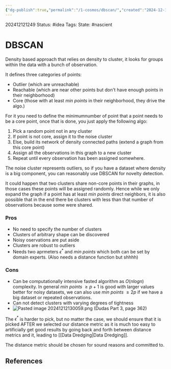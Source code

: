 ```yaml
---
{"dg-publish":true,"permalink":"/1-cosmos/dbscan/","created":"2024-12-12T12:49:20.786-05:00","updated":"2024-12-12T13:01:15.347-05:00"}
---
```


202412121249
Status: #idea
Tags: 
State: #nascient
# DBSCAN

Density based approach that relies on density to cluster, it looks for groups within the data with a bunch of observation.

It defines three categories of points:
- Outlier (which are unreachable)
- Reachable (which are near other points but don't have enough points in their neighborhood)
- Core (those with at least $min$ $points$ in their neighborhood, they drive the algo.)

For it you need to define the minimumnumber of point that a point needs to be a core point, once that is done, you just apply the following algo:
1. Pick a random point not in any cluster
2. If point is not core, assign it to the noise cluster
3. Else, build its network of density connected paths (extend a graph from this core point)
4. Assign all the observations in this graph to a new cluster
5. Repeat until every observation has been assigned somewhere.

The noise cluster represents outliers, so if you have a dataset where density is a big component, you can reasonably use DBSCAN for novelty detection.

It could happen that two clusters share non-core points in their graphs, in those cases these points will be assigned randomly. Hence while we only expand the graph if a point has at least $min$ $points$ direct neighbors, it is also possible that in the end there be clusters with less than that number of observations because some were shared.

### Pros
- No need to specify the number of clusters
- Clusters of arbitrary shape can be discovered
- Noisy oservations are put aside
- Clusters are robust to outliers
- Needs two aprmeters $\epsilon^*$ and $min$ $points$ which both can be set by domain experts. (Also needs a distance function but shhhh)
### Cons
- Can be computationally intensive fasted algorithm as $O(nlogn)$ complexity.
In general $min$ $points$ $\ge p+1$ is good with larger values better for noisy datasets, we can also use $min$ $points$ $\ge 2p$ if we have a big dataset or repeated observations.
- Can not detect clusters with varying degrees of tightness
- ![Pasted image 20241212130059.png](/img/user/3.%20Black%20Holes/Files/Pasted%20image%2020241212130059.png) (Dudas Part 3, page 362)

The $\epsilon^*$ is harder to pick, but no matter the case, we should ensure that it is picked AFTER we selected our distance metric as it is much too easy to artificially get good results by going back and forth between distance metrics and it, leading to [[Data Dredging\|Data Dredging]].

The distance metric should be chosen for sound reasons and committed to.

## References
